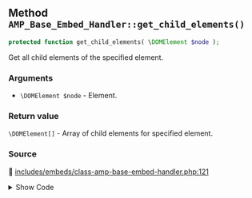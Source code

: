 ## Method `AMP_Base_Embed_Handler::get_child_elements()`

```php
protected function get_child_elements( \DOMElement $node );
```

Get all child elements of the specified element.

### Arguments

* `\DOMElement $node` - Element.

### Return value

`\DOMElement[]` - Array of child elements for specified element.

### Source

:link: [includes/embeds/class-amp-base-embed-handler.php:121](/includes/embeds/class-amp-base-embed-handler.php#L121-L128)

<details>
<summary>Show Code</summary>

```php
protected function get_child_elements( DOMElement $node ) {
	return array_filter(
		iterator_to_array( $node->childNodes ),
		static function ( DOMNode $child ) {
			return $child instanceof DOMElement;
		}
	);
}
```

</details>
